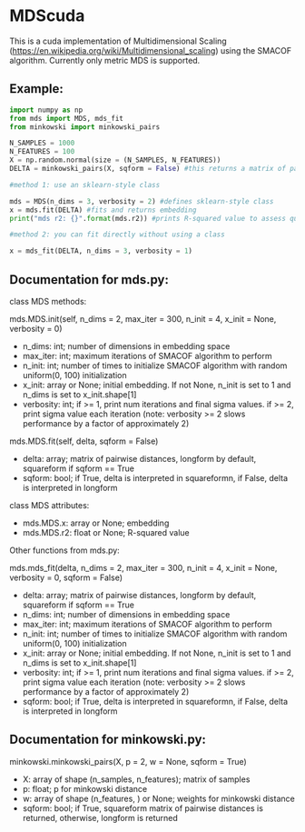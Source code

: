 # MDScuda
This is a cuda implementation of Multidimensional Scaling (https://en.wikipedia.org/wiki/Multidimensional_scaling) using the SMACOF algorithm. Currently only metric MDS is supported. 

## Example:

```Python
import numpy as np
from mds import MDS, mds_fit
from minkowski import minkowski_pairs

N_SAMPLES = 1000
N_FEATURES = 100
X = np.random.normal(size = (N_SAMPLES, N_FEATURES))
DELTA = minkowski_pairs(X, sqform = False) #this returns a matrix of pairwise distances in longform

#method 1: use an sklearn-style class

mds = MDS(n_dims = 3, verbosity = 2) #defines sklearn-style class
x = mds.fit(DELTA) #fits and returns embedding
print("mds r2: {}".format(mds.r2)) #prints R-squared value to assess quality of fit

#method 2: you can fit directly without using a class

x = mds_fit(DELTA, n_dims = 3, verbosity = 1)
```

## Documentation for mds.py:

class MDS methods:

mds.MDS.init(self, n_dims = 2, max_iter = 300, n_init = 4, x_init = None, verbosity = 0)

* n_dims: int; number of dimensions in embedding space
* max_iter: int; maximum iterations of SMACOF algorithm to perform
* n_init: int; number of times to initialize SMACOF algorithm with random uniform(0, 100) initialization
* x_init: array or None; initial embedding. If not None, n_init is set to 1 and n_dims is set to x_init.shape[1]
* verbosity: int; if >= 1, print num iterations and final sigma values. if >= 2, print sigma value each iteration 
  (note: verbosity >= 2 slows performance by a factor of approximately 2)
    
mds.MDS.fit(self, delta, sqform = False)

* delta: array; matrix of pairwise distances, longform by default, squareform if sqform == True
* sqform: bool; if True, delta is interpreted in squareformn, if False, delta is interpreted in longform

class MDS attributes: 

* mds.MDS.x: array or None; embedding
* mds.MDS.r2: float or None; R-squared value

Other functions from mds.py:

mds.mds_fit(delta, n_dims = 2, max_iter = 300, n_init = 4, x_init = None, verbosity = 0, sqform = False)

* delta: array; matrix of pairwise distances, longform by default, squareform if sqform == True
* n_dims: int; number of dimensions in embedding space
* max_iter: int; maximum iterations of SMACOF algorithm to perform
* n_init: int; number of times to initialize SMACOF algorithm with random uniform(0, 100) initialization
* x_init: array or None; initial embedding. If not None, n_init is set to 1 and n_dims is set to x_init.shape[1]
* verbosity: int; if >= 1, print num iterations and final sigma values. if >= 2, print sigma value each iteration
  (note: verbosity >= 2 slows performance by a factor of approximately 2)
* sqform: bool; if True, delta is interpreted in squareformn, if False, delta is interpreted in longform

                    
## Documentation for minkowski.py:

minkowski.minkowski_pairs(X, p = 2, w = None, sqform = True)

* X: array of shape (n_samples, n_features); matrix of samples
* p: float; p for minkowski distance
* w: array of shape (n_features, ) or None; weights for minkowski distance
* sqform: bool; if True, squareform matrix of pairwise distances is returned, otherwise, longform is returned
